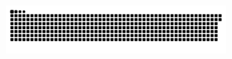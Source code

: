 <picture>
  <source media="(prefers-color-scheme: dark)" srcset="https://raw.githubusercontent.com/MarineHakobyan/MarineHakobyan/8f91e7e2bcd5b5c9ca0669505c5b6a78f7a4b850/github-contribution-grid-snake-dark.svg" />
  <source media="(prefers-color-scheme: light)" srcset="https://raw.githubusercontent.com/MarineHakobyan/MarineHakobyan/8f91e7e2bcd5b5c9ca0669505c5b6a78f7a4b850/github-contribution-grid-snake.svg" />
  <img alt="github-snake" src="https://raw.githubusercontent.com/MarineHakobyan/MarineHakobyan/8f91e7e2bcd5b5c9ca0669505c5b6a78f7a4b850/github-contribution-grid-snake-dark.svg" />
</picture>
